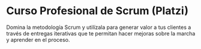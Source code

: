 <h1>Curso Profesional de Scrum (Platzi)</h1>
<p>Domina la metodología Scrum y utilízala para generar valor a tus clientes a través de entregas iterativas que te permitan hacer mejoras sobre la marcha y aprender en el proceso.</p>
